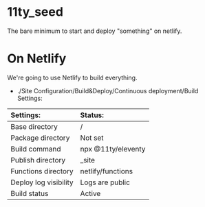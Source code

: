 # 11ty_seed
The bare minimum to start and deploy "something" on netlify.

# On Netlify
We're going to use Netlify to build everything.

- ./Site Configuration/Build&Deploy/Continuous deployment/Build Settings:

| Settings: | Status: |
|:-|:-|
| Base directory | / |
| Package directory | Not set |
| Build command | npx @11ty/eleventy |
| Publish directory | _site |
| Functions directory | netlify/functions |
| Deploy log visibility | Logs are public |
| Build status | Active |
